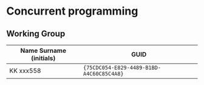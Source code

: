 # Concurrent programming

## Working Group

| Name Surname (initials) | GUID                                     |
| ----------------------- | ---------------------------------------- |
| KK  xxx558              | `{75CDC054-E829-4489-B1BD-A4C60C85C4A8}` |
